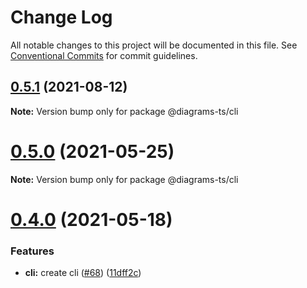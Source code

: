 # Change Log

All notable changes to this project will be documented in this file.
See [Conventional Commits](https://conventionalcommits.org) for commit guidelines.

## [0.5.1](https://github.com/balles/diagrams-ts/compare/v0.5.0...v0.5.1) (2021-08-12)

**Note:** Version bump only for package @diagrams-ts/cli





# [0.5.0](https://github.com/balles/diagrams-ts/compare/v0.4.0...v0.5.0) (2021-05-25)

**Note:** Version bump only for package @diagrams-ts/cli





# [0.4.0](https://github.com/balles/diagrams-ts/compare/v0.3.11...v0.4.0) (2021-05-18)


### Features

* **cli:** create cli ([#68](https://github.com/balles/diagrams-ts/issues/68)) ([11dff2c](https://github.com/balles/diagrams-ts/commit/11dff2c2e19b7d68b7214e6c7d7cd262ac8691e9))

